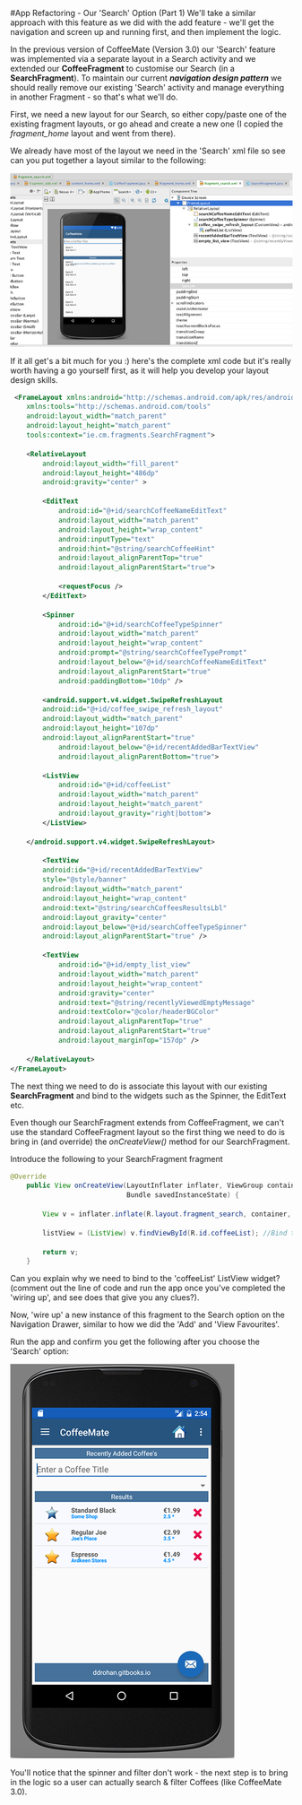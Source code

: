 #App Refactoring - Our 'Search' Option (Part 1)
We'll take a similar approach with this feature as we did with the add feature - we'll get the navigation and screen up and running first, and then implement the logic.

In the previous version of CoffeeMate (Version 3.0) our 'Search' feature was implemented via a separate layout in a Search activity and we extended our <b>CoffeeFragment</b> to customise our Search (in a <b>SearchFragment</b>). To maintain our current <b><i>navigation design pattern</i></b> we should really remove our existing 'Search' activity and manage everything in another Fragment - so that's what we'll do.

First, we need a new layout for our Search, so either copy/paste one of the existing fragment layouts, or go ahead and create a new one (I copied the <i>fragment_home</i> layout and went from there).

We already have most of the layout we need in the 'Search' xml file so see can you put together a layout similar to the following:

![](../img/lab506.png)

If it all get's a bit much for you :) here's the complete xml code but it's really worth having a go yourself first, as it will help you develop your layout design skills.

~~~xml
 <FrameLayout xmlns:android="http://schemas.android.com/apk/res/android"
    xmlns:tools="http://schemas.android.com/tools"
    android:layout_width="match_parent"
    android:layout_height="match_parent"
    tools:context="ie.cm.fragments.SearchFragment">

    <RelativeLayout
        android:layout_width="fill_parent"
        android:layout_height="486dp"
        android:gravity="center" >

        <EditText
            android:id="@+id/searchCoffeeNameEditText"
            android:layout_width="match_parent"
            android:layout_height="wrap_content"
            android:inputType="text"
            android:hint="@string/searchCoffeeHint"
            android:layout_alignParentTop="true"
            android:layout_alignParentStart="true">

            <requestFocus />
        </EditText>

        <Spinner
            android:id="@+id/searchCoffeeTypeSpinner"
            android:layout_width="match_parent"
            android:layout_height="wrap_content"
            android:prompt="@string/searchCoffeeTypePrompt"
            android:layout_below="@+id/searchCoffeeNameEditText"
            android:layout_alignParentStart="true"
            android:paddingBottom="10dp" />

        <android.support.v4.widget.SwipeRefreshLayout
        android:id="@+id/coffee_swipe_refresh_layout"
        android:layout_width="match_parent"
        android:layout_height="107dp"
        android:layout_alignParentStart="true"
            android:layout_below="@+id/recentAddedBarTextView"
            android:layout_alignParentBottom="true">

        <ListView
            android:id="@+id/coffeeList"
            android:layout_width="match_parent"
            android:layout_height="match_parent"
            android:layout_gravity="right|bottom">
        </ListView>

    </android.support.v4.widget.SwipeRefreshLayout>

        <TextView
        android:id="@+id/recentAddedBarTextView"
        style="@style/banner"
        android:layout_width="match_parent"
        android:layout_height="wrap_content"
        android:text="@string/searchCoffeesResultsLbl"
        android:layout_gravity="center"
        android:layout_below="@+id/searchCoffeeTypeSpinner"
        android:layout_alignParentStart="true" />

        <TextView
            android:id="@+id/empty_list_view"
            android:layout_width="match_parent"
            android:layout_height="wrap_content"
            android:gravity="center"
            android:text="@string/recentlyViewedEmptyMessage"
            android:textColor="@color/headerBGColor"
            android:layout_alignParentTop="true"
            android:layout_alignParentStart="true"
            android:layout_marginTop="157dp" />

    </RelativeLayout>
</FrameLayout>

~~~

The next thing we need to do is associate this layout with our existing <b>SearchFragment</b> and bind to the widgets such as the Spinner, the EditText etc.

Even though our SearchFragment extends from CoffeeFragment, we can't use the standard CoffeeFragment layout so the first thing we need to do is bring in (and override) the <i>onCreateView()</i> method for our SearchFragment.

Introduce the following to your SearchFragment fragment

~~~java
@Override
	public View onCreateView(LayoutInflater inflater, ViewGroup container,
							 Bundle savedInstanceState) {

		View v = inflater.inflate(R.layout.fragment_search, container, false);

		listView = (ListView) v.findViewById(R.id.coffeeList); //Bind to the list on our Search layout
		
		return v;
	}

~~~

Can you explain why we need to bind to the 'coffeeList' ListView widget? (comment out the line of code and run the app once you've completed the 'wiring up', and see does that give you any clues?).

Now, 'wire up' a new instance of this fragment to the Search option on the Navigation Drawer, similar to how we did the 'Add' and 'View Favourites'.

Run the app and confirm you get the following after you choose the 'Search' option:

![](../img/lab507.png)

You'll notice that the spinner and filter don't work - the next step is to bring in the logic so a user can actually search & filter Coffees (like CoffeeMate 3.0).